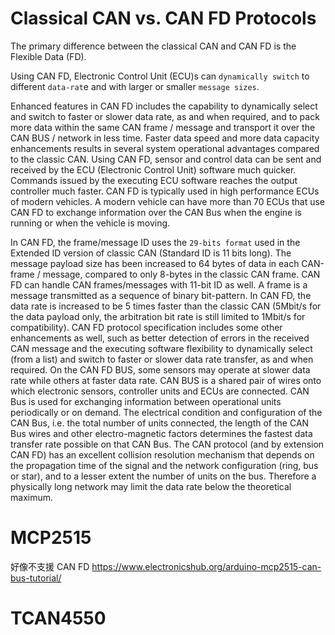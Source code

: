 # Classical CAN vs. CAN FD Protocols

The primary difference between the classical CAN and CAN FD is the Flexible Data (FD). 

Using CAN FD, Electronic Control Unit (ECU)s can `dynamically switch` to different `data-rat`e and with larger or smaller `message sizes`. 

Enhanced features in CAN FD includes the capability to dynamically select and switch to faster or slower data rate, as and when required, 
and to pack more data within the same CAN frame / message and transport it over the CAN BUS / network in less time. Faster data speed and more data capacity enhancements results in several system operational advantages compared to the classic CAN. Using CAN FD, sensor and control data can be sent and received by the ECU (Electronic Control Unit) software much quicker. Commands issued by the executing ECU software reaches the output controller much faster. CAN FD is typically used in high performance ECUs of modern vehicles. A modern vehicle can have more than 70 ECUs that use CAN FD to exchange information over the CAN Bus when the engine is running or when the vehicle is moving.

In CAN FD, 
  the frame/message ID uses the `29-bits format` used in the Extended ID version of classic CAN (Standard ID is 11 bits long). 
  The message payload size has been increased to 64 bytes of data in each CAN-frame / message, compared to only 8-bytes in the classic CAN frame. 
  CAN FD can handle CAN frames/messages with 11-bit ID as well. 
  A frame is a message transmitted as a sequence of binary bit-pattern. 
  In CAN FD, the data rate is increased to be 5 times faster than the classic CAN 
     (5Mbit/s for the data payload only, the arbitration bit rate is still limited to 1Mbit/s for compatibility). 
  CAN FD protocol specification includes some other enhancements as well, such as better detection of errors in the received CAN message and the executing software flexibility to dynamically select (from a list) and switch to faster or slower data rate transfer, as and when required. On the CAN FD BUS, some sensors may operate at slower data rate while others at faster data rate. CAN BUS is a shared pair of wires onto which electronic sensors, controller units and ECUs are connected. CAN Bus is used for exchanging information between operational units periodically or on demand. The electrical condition and configuration of the CAN Bus, i.e. the total number of units connected, the length of the CAN Bus wires and other electro-magnetic factors determines the fastest data transfer rate possible on that CAN Bus. The CAN protocol (and by extension CAN FD) has an excellent collision resolution mechanism that depends on the propagation time of the signal and the network configuration (ring, bus or star), and to a lesser extent the number of units on the bus. Therefore a physically long network may limit the data rate below the theoretical maximum.






# MCP2515
好像不支援 CAN FD
https://www.electronicshub.org/arduino-mcp2515-can-bus-tutorial/

# TCAN4550
